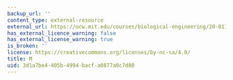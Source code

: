 ```yaml
---
backup_url: ''
content_type: external-resource
external_url: https://ocw.mit.edu/courses/biological-engineering/20-011j-statistical-thermodynamics-of-biomolecular-systems-be-011j-spring-2004/simulations/rand2d2part.m
has_external_licence_warning: false
has_external_license_warning: true
is_broken: ''
license: https://creativecommons.org/licenses/by-nc-sa/4.0/
title: M
uid: 3d1a7be4-405b-4994-bacf-a0877a0c7d80
---
```


